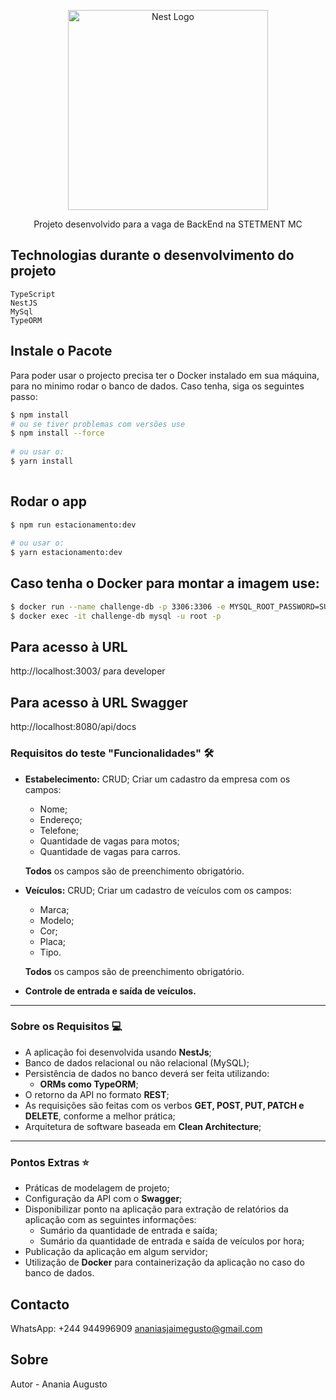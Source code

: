 <p align="center">
  <a href="http://nestjs.com/" target="blank"><img src="https://nestjs.com/img/logo_text.svg" width="320" alt="Nest Logo" /></a>
</p>

[travis-image]: https://api.travis-ci.org/nestjs/nest.svg?branch=master
[travis-url]: https://travis-ci.org/nestjs/nest
[linux-image]: https://img.shields.io/travis/nestjs/nest/master.svg?label=linux
[linux-url]: https://travis-ci.org/nestjs/nest
  
<p align="center">Projeto desenvolvido para a vaga de BackEnd na STETMENT MC</p>
<p align="center">

## Technologias durante o desenvolvimento do projeto

    TypeScript
    NestJS
    MySql
    TypeORM

## Instale o Pacote

Para poder usar o projecto precisa ter o Docker instalado em sua máquina, para no minimo rodar o banco de dados. Caso tenha, siga os seguintes passo:

```bash
$ npm install
# ou se tiver problemas com versões use
$ npm install --force
 
# ou usar o:
$ yarn install
  
```
  
## Rodar o app
```bash
$ npm run estacionamento:dev
  
# ou usar o:
$ yarn estacionamento:dev
```
  
## Caso tenha o Docker para montar a imagem use:
```bash
$ docker run --name challenge-db -p 3306:3306 -e MYSQL_ROOT_PASSWORD=SUA_PASS -d mysql
$ docker exec -it challenge-db mysql -u root -p
```

## Para acesso à URL
http://localhost:3003/ para developer

## Para acesso à URL Swagger
http://localhost:8080/api/docs
  

### Requisitos do teste "Funcionalidades" 🛠️

- **Estabelecimento:** CRUD;
  Criar um cadastro da empresa com os campos:
  - Nome;
  - Endereço;
  - Telefone;
  - Quantidade de vagas para motos;
  - Quantidade de vagas para carros.

  **Todos** os campos são de preenchimento obrigatório.

- **Veículos:** CRUD;
  Criar um cadastro de veículos com os campos:
  - Marca;
  - Modelo;
  - Cor;
  - Placa;
  - Tipo.

  **Todos** os campos são de preenchimento obrigatório.

- **Controle de entrada e saída de veículos.**

---

### Sobre os Requisitos 💻

- A aplicação foi desenvolvida usando **NestJs**;
- Banco de dados relacional ou não relacional (MySQL);
- Persistência de dados no banco deverá ser feita utilizando:
  - **ORMs como TypeORM**;
- O retorno da API no formato **REST**;
- As requisições são feitas com os verbos **GET, POST, PUT, PATCH e DELETE**, conforme a melhor prática;
- Arquitetura de software baseada em **Clean Architecture**;
---

### Pontos Extras ⭐

- Práticas de modelagem de projeto;
- Configuração da API com o **Swagger**;
- Disponibilizar ponto na aplicação para extração de relatórios da aplicação com as seguintes informações:
  - Sumário da quantidade de entrada e saída;
  - Sumário da quantidade de entrada e saída de veículos por hora;
- Publicação da aplicação em algum servidor;
- Utilização de **Docker** para containerização da aplicação no caso do banco de dados.

## Contacto
WhatsApp: +244 944996909
ananiasjaimegusto@gmail.com

## Sobre

Autor - Anania Augusto
